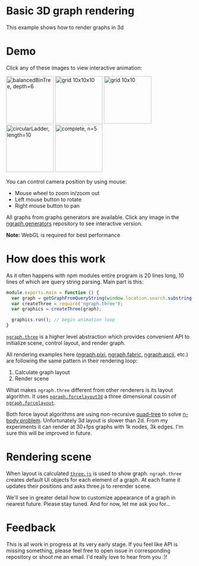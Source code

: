 # Basic 3D graph rendering

This example shows how to render graphs in 3d

# Demo

Click any of these images to view interactive animation:

<a href='http://anvaka.github.io/ngraph/examples/three.js/Basic/index.html?graph=balancedBinTree&n=6' target='_blank'><img alt='balancedBinTree, depth=6' src='https://raw.github.com/anvaka/ngraph/master/examples/three.js/Basic/assets/BinTree.png' height='128px'></img></a>
<a href='http://anvaka.github.io/ngraph/examples/three.js/Basic/index.html?graph=grid3&z=800' target='_blank'><img alt='grid 10x10x10' src='https://raw.github.com/anvaka/ngraph/master/examples/three.js/Basic/assets/grid3d.png' height='128px'></img></a>
<a href='http://anvaka.github.io/ngraph/examples/three.js/Basic/index.html?graph=grid' target='_blank'><img alt='grid 10x10' src='https://raw.github.com/anvaka/ngraph/master/examples/three.js/Basic/assets/grid.png' height='128px'></img></a>
<a href='http://anvaka.github.io/ngraph/examples/three.js/Basic/index.html?graph=circularLadder' target='_blank'><img alt='circularLadder, length=10' src='https://raw.github.com/anvaka/ngraph/master/examples/three.js/Basic/assets/circularLadder.png' height='128px'></img></a>
<a href='http://anvaka.github.io/ngraph/examples/three.js/Basic/index.html?graph=complete&n=5' target='_blank'><img alt='complete, n=5' src='https://raw.github.com/anvaka/ngraph/master/examples/three.js/Basic/assets/complete6.png' height='128px'></img></a>

You can control camera position by using mouse:

* Mouse wheel to zoom in/zoom out
* Left mouse button to rotate
* Right mouse button to pan

All graphs from graphs generators are available. Click any image in the [ngraph.generators](https://github.com/anvaka/ngraph.generators#graph-generators) repository to see interactive version.

**Note:** WebGL is required for best performance

# How does this work

As it often happens with npm modules entire program is 20 lines long, 10 lines of which are query string parsing. Main part is this:

``` js
module.exports.main = function () {
  var graph = getGraphFromQueryString(window.location.search.substring(1));
  var createThree = require('ngraph.three');
  var graphics = createThree(graph);

  graphics.run(); // begin animation loop
}
```

[`ngraph.three`](https://github.com/anvaka/ngraph.three) is a higher level abstraction which provides convenient API to initialize scene, control layout, and render graph. 

All rendering examples here ([ngraph.pixi](https://github.com/anvaka/ngraph/tree/master/examples/pixi.js/06%20-%20Packaging), [ngraph.fabric](https://github.com/anvaka/ngraph/tree/master/examples/fabric.js/Node%20and%20Browser), [ngraph.ascii](https://github.com/anvaka/ngraph/tree/master/examples/terminal/01%20-%20ASCII), etc.) are following the same pattern in their rendering loop:

1. Calculate graph layout
2. Render scene

What makes `ngraph.three` different from other renderers is its layout algorithm. It uses [`ngraph.forcelayout3d`](https://github.com/anvaka/ngraph.forcelayout3d) a three dimensional cousin of [`ngraph.forcelayout`](https://github.com/anvaka/ngraph.forcelayout).

Both force layout algorithms are using non-recursive [quad-tree](http://en.wikipedia.org/wiki/Quadtree) to solve [n-body problem](http://en.wikipedia.org/wiki/N-body_problem). Unfortunately 3d layout is slower than 2d. From my experiments it can render at 30+fps graphs with 1k nodes, 3k edges. I'm sure this will be improved in future.

# Rendering scene
When layout is calculated [`three.js`](http://threejs.org/) is used to show graph. `ngraph.three` creates default UI objects for each element of a graph. At each frame it updates their positions and asks three.js to rerender scene. 

We'll see in greater detail how to customize appearance of a graph in nearest future. Please stay tuned. And for now, let me ask you for...

# Feedback

This is all work in progress at its very early stage. If you feel like API is missing something, please feel free to open issue in corresponding repository or shoot me an email. I'd really love to hear from you :)!
